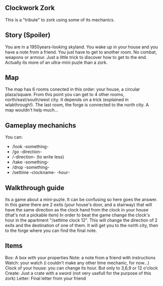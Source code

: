 ## Clockwork Zork
This is a "tribute" to zork using some of its mechanics.


##  Story (Spoiler)
You are in a 1950years-looking skyland. You wake up in your house and you have a note from a friend.
You just have to get to another room. No combat, weapons or armour. Just a little trick to discover how to get
to the end. Actually its more of an ultra-mini puzle than a zork.


##  Map
The map has 6 rooms conected in this order: your house, a circular plaza/square.  From this point you can get to 4 other rooms, north/east/south/west city. It depends on a trick (explained in wlakthrough!). The last room, the forge is connected to the north city. A map wouldn't help much...

##  Gameplay mechanichs
You can:
* /look -something-
* /go -direction-
* /-direction- (to write less)
* /take -something-
* /drop -something-
* /settime -clockname- -hour-


##  Walkthrough guide
Its a game about a mini-puzle. It can be confusing so here goes the answer.
In this game there are 2 exits (your house's door, and a stairway) that will have the same direction as the clock hand from the clock in your house (that's not a pickable item)
In order to beat the game change the clock's hour in the apartment "/settime clock 12". 
This will change the direction of 2 exits and the destination of one of them. It will get you to the north city, then to the forge where you can find the final note.


##  Items
Box: A box with your properties
Note: a note from a friend with instructions
Watch: your watch (i couldn't make any other time mechanic, for now...)
Clock of your house: you can change its hour. But only to 3,6,9 or 12 o'clock
Create: Just a crate with a sword (not very usefull for the purpose of this zork)
Letter: Final letter from your friend
